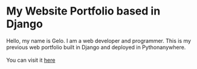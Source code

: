 # My Website Portfolio based in Django
Hello, my name is Gelo. I am a web developer and programmer. This is my previous web portfolio built in Django and deployed in Pythonanywhere. <br/><br/>
You can visit it [here](http:gelooqt.pythonanywhere.com)

